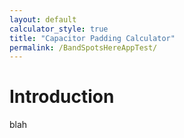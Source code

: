 ```yaml
---
layout: default
calculator_style: true
title: "Capacitor Padding Calculator"
permalink: /BandSpotsHereAppTest/
---
```

# Introduction
blah

<html>
<style type="text/css">
</style>
<body></body>    

<script>
  import * as Paho.MQTT from "https://cdn.jsdelivr.net/npm/paho-mqtt@1.1.0/paho-mqtt.js";

  var client;


    document.write('Connecting');
    client = new Paho.MQTT.Client("mqtt.pskreporter.info", Number(1885),"a");
    client.onMessageArrived = onMessageArrived;
    client.connect({onSuccess:onConnect});

  // called when the client connects
  function onConnect() {
    document.write('Connected');
    client.subscribe('pskr/filter/v2/+/FT8/+/+/+/+/+/#'); 
  }

  // called when a message arrives
  function onMessageArrived(message) {
    // example:
    // {"sq":49962698899,"f":28076461,"md":"FT8","rp":-18,"t":1727452137,"sc":"PC2J","sl":"JO22le91","rc":"WB5JJJ","rl":"EM35kg34","sa":263,"ra":291,"b":"10m"}
    // we need "b", "ts", "sc", "rc", "sa", "ra"}
    document.write(message.payloadString);
  }
</script>

</html>
